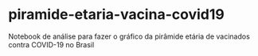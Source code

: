# piramide-etaria-vacina-covid19
Notebook de análise para fazer o gráfico da pirâmide etária de vacinados contra COVID-19 no Brasil
